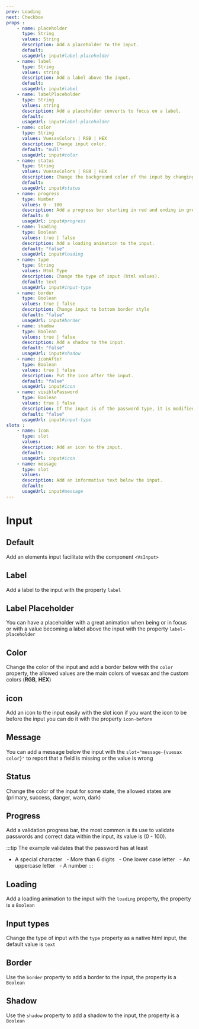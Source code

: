 ```yaml
---
prev: Loading
next: Checkbox
props : 
    - name: placeholder
      type: String
      values: String
      description: Add a placeholder to the input.
      default: 
      usageUrl: input#label-placeholder
    - name: label
      type: String
      values: string
      description: Add a label above the input.
      default: 
      usageUrl: input#label
    - name: labelPlaceholder
      type: String
      values: string
      description: Add a placeholder converts to focus on a label.
      default: 
      usageUrl: input#label-placeholder
    - name: color
      type: String
      values: VuesaxColors | RGB | HEX
      description: Change input color.
      default: "null"
      usageUrl: input#color
    - name: status
      type: String
      values: VuesaxColors | RGB | HEX
      description: Change the background color of the input by changing its status.
      default: 
      usageUrl: input#status
    - name: progress
      type: Number
      values: 0 - 100
      description: Add a progress bar starting in red and ending in green.
      default: 0
      usageUrl: input#progress
    - name: loading
      type: Boolean
      values: true | false
      description: Add a loading animation to the input.
      default: "false"
      usageUrl: input#loading
    - name: type
      type: String
      values: Html Type
      description: Change the type of input (html values).
      default: text
      usageUrl: input#input-type
    - name: border
      type: Boolean
      values: true | false
      description: Change input to bottom border style
      default: "false"
      usageUrl: input#border
    - name: shadow
      type: Boolean
      values: true | false
      description: Add a shadow to the input.
      default: "false"
      usageUrl: input#shadow
    - name: iconAfter
      type: Boolean
      values: true | false
      description: Put the icon after the input.
      default: "false"
      usageUrl: input#icon
    - name: visiblePassword
      type: Boolean
      values: true | false
      description: If the input is of the password type, it is modified to show the password.
      default: "false"
      usageUrl: input#input-type
slots : 
    - name: icon
      type: slot
      values:
      description: Add an icon to the input.
      default: 
      usageUrl: input#icon
    - name: message
      type: slot
      values:
      description: Add an informative text below the input.
      default: 
      usageUrl: input#message
---
```


# Input

<card>

## Default

Add an elements input facilitate with the component `<VsInput>`

</card>

<card subtitle="Label">

## Label

Add a label to the input with the property `label`

</card>

<card subtitle="LabelPlaceholder">

## Label Placeholder

You can have a placeholder with a great animation when being or in focus or with a value becoming a label above the input with the property `label-placeholder`

</card>

<card subtitle="Color">

## Color

Change the color of the input and add a border below with the `color` property, the allowed values ​​are the main colors of vuesax and the custom colors (**RGB**, **HEX**)

</card>

<card subtitle="Icon">

## icon

Add an icon to the input easily with the slot icon if you want the icon to be before the input you can do it with the property `icon-before`

</card>

<card subtitle="Message">

## Message

You can add a message below the input with the `slot="message-{vuesax color}"` to report that a field is missing or the value is wrong

</card>

<card subtitle="Status">

## Status

Change the color of the input for some state, the allowed states are (primary, success, danger, warn, dark)

</card>

<card subtitle="Progress">

## Progress

Add a validation progress bar, the most common is its use to validate passwords and correct data within the input, its value is (0 - 100).

:::tip
  The example validates that the password has at least

- A special character
  - More than 6 digits
  - One lower case letter
  - An uppercase letter
  - A number
:::

</card>

<card subtitle="Loading">

## Loading

Add a loading animation to the input with the `loading` property, the property is a `Boolean`

</card>

<card subtitle="InputTypes">

## Input types

Change the type of input with the `type` property as a native html input, the default value is `text`

</card>

<card subtitle="Border">

## Border

Use the `border` property to add a border to the input, the property is a `Boolean`

</card>

<card subtitle="Shadow">

## Shadow

Use the `shadow` property to add a shadow to the input, the property is a `Boolean`

</card>

<script setup>
import Api from "../../../theme/global-components/template/API.tsx"
</script>

<Api/>
